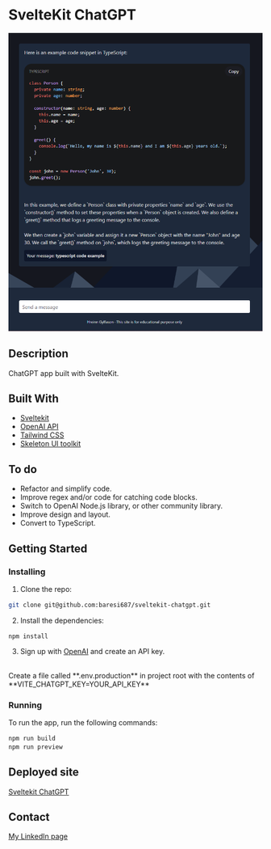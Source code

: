# SvelteKit ChatGPT

![Screenshot](static/screenshot.png)

## Description

ChatGPT app built with SvelteKit.

## Built With

- [Sveltekit](https://kit.svelte.dev/)
- [OpenAI API](https://platform.openai.com/overview)
- [Tailwind CSS](https://tailwindcss.com/)
- [Skeleton UI toolkit](https://www.skeleton.dev/)

## To do

- Refactor and simplify code.
- Improve regex and/or code for catching code blocks.
- Switch to OpenAI Node.js library, or other community library.
- Improve design and layout.
- Convert to TypeScript.

## Getting Started

### Installing

1. Clone the repo:

```bash
git clone git@github.com:baresi687/sveltekit-chatgpt.git
```

2. Install the dependencies:

```
npm install
```

3. Sign up with [OpenAI](https://platform.openai.com/account/api-keys) and create an API key.
<br>
Create a file called **.env.production** in project root with the contents of **VITE_CHATGPT_KEY=YOUR_API_KEY** 


### Running

To run the app, run the following commands:

```bash
npm run build
npm run preview
```

## Deployed site

[Sveltekit ChatGPT](https://sveltekit-chatgpt-hreinn.netlify.app/)

## Contact

[My LinkedIn page](https://www.linkedin.com/in/hreinn-gylfason-b9a48521a/)

